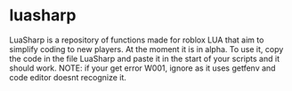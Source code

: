 # luasharp
LuaSharp is a repository of functions made for roblox LUA that aim to simplify coding to new players.
At the moment it is in alpha.
To use it, copy the code in the file LuaSharp and paste it in the start of your scripts and it should work.
NOTE:
if your get error W001, ignore as it uses getfenv and code editor doesnt recognize it.
